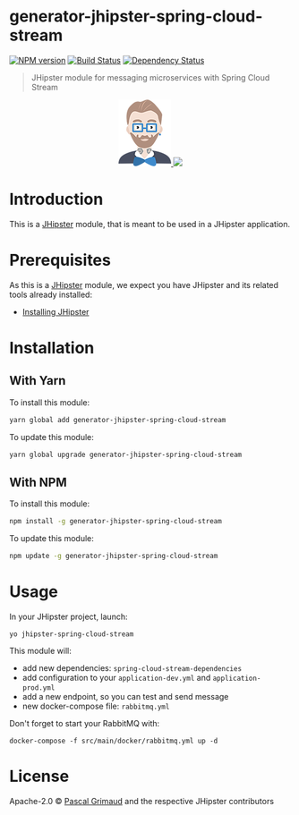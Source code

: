 # generator-jhipster-spring-cloud-stream
[![NPM version][npm-image]][npm-url] [![Build Status][travis-image]][travis-url] [![Dependency Status][daviddm-image]][daviddm-url]
> JHipster module for messaging microservices with Spring Cloud Stream

<div align="center">
  <a href="http://jhipster.github.io">
    <img src="https://raw.githubusercontent.com/jhipster/jhipster.github.io/master/images/logo/logo-jhipster.png">
  </a>
  <a href="https://www.rabbitmq.com">
    <img width=300px src="https://raw.githubusercontent.com/hipster-labs/generator-jhipster-spring-cloud-stream/master/images/rabbitmq.png">
  </a>
</div>

# Introduction

This is a [JHipster](http://jhipster.github.io/) module, that is meant to be used in a JHipster application.

# Prerequisites

As this is a [JHipster](http://jhipster.github.io/) module, we expect you have JHipster and its related tools already installed:

- [Installing JHipster](https://jhipster.github.io/installation.html)

# Installation

## With Yarn

To install this module:

```bash
yarn global add generator-jhipster-spring-cloud-stream
```

To update this module:

```bash
yarn global upgrade generator-jhipster-spring-cloud-stream
```

## With NPM

To install this module:

```bash
npm install -g generator-jhipster-spring-cloud-stream
```

To update this module:

```bash
npm update -g generator-jhipster-spring-cloud-stream
```

# Usage

In your JHipster project, launch:

```
yo jhipster-spring-cloud-stream
```

This module will:
- add new dependencies: `spring-cloud-stream-dependencies`
- add configuration to your `application-dev.yml` and `application-prod.yml`
- add a new endpoint, so you can test and send message
- new docker-compose file: `rabbitmq.yml`

Don't forget to start your RabbitMQ with:

```
docker-compose -f src/main/docker/rabbitmq.yml up -d
```


# License

Apache-2.0 © [Pascal Grimaud](https://twitter.com/pascalgrimaud) and the respective JHipster contributors

[npm-image]: https://img.shields.io/npm/v/generator-jhipster-spring-cloud-stream.svg
[npm-url]: https://npmjs.org/package/generator-jhipster-spring-cloud-stream
[travis-image]: https://travis-ci.org/hipster-labs/generator-jhipster-spring-cloud-stream.svg?branch=master
[travis-url]: https://travis-ci.org/hipster-labs/generator-jhipster-spring-cloud-stream
[daviddm-image]: https://david-dm.org/hipster-labs/generator-jhipster-spring-cloud-stream.svg?theme=shields.io
[daviddm-url]: https://david-dm.org/hipster-labs/generator-jhipster-spring-cloud-stream
